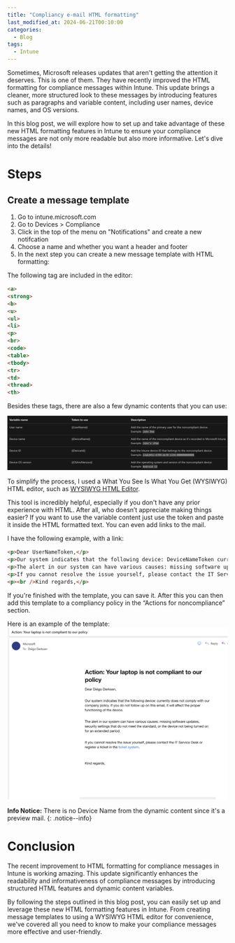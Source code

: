 ```yaml
---
title: "Compliancy e-mail HTML formatting"
last_modified_at: 2024-06-21T00:10:00
categories:
  - Blog
tags:
  - Intune
---
```


Sometimes, Microsoft releases updates that aren't getting the attention it deserves. This is one of them. They have recently improved the HTML formatting for compliance messages within Intune. This update brings a cleaner, more structured look to these messages by introducing features such as paragraphs and variable content, including user names, device names, and OS versions.

In this blog post, we will explore how to set up and take advantage of these new HTML formatting features in Intune to ensure your compliance messages are not only more readable but also more informative. Let's dive into the details!


# Steps

## Create a message template

1. Go to intune.microsoft.com
2. Go to Devices > Compliance
3. Click in the top of the menu on "Notifications" and create a new notifcation
4. Choose a name and whether you want a header and footer
5. In the next step you can create a new message template with HTML formatting:  

The following tag are included in the editor:

```HTML
<a>
<strong>
<b>
<u>
<ul>
<li>
<p>
<br>
<code>
<table>
<tbody>
<tr>
<td>
<thread>
<th>
```

Besides these tags, there are also a few dynamic contents that you can use:  

![Table of variable](/assets/images/Compliancy-e-mail-HTML-formatting/Table-VarCont-Tokens.png)

To simplify the process, I used a What You See Is What You Get (WYSIWYG) HTML editor, such as [WYSIWYG HTML Editor](https://wysiwyghtml.com/). 

This tool is incredibly helpful, especially if you don't have any prior experience with HTML. After all, who doesn’t appreciate making things easier? If you want to use the variable content just use the token and paste it inside the HTML formatted text. You can even add links to the mail.

I have the following example, with a link:

```HTML
<p>Dear UserNameToken,</p>
<p>Our system indicates that the following device: DeviceNameToken currently does not comply with our company policy. If you do not follow up on this email, it will affect the proper functioning of the device.</p>
<p>The alert in our system can have various causes: missing software updates, security settings that do not meet the standard, or the device not being turned on for an extended period.</p>
<p>If you cannot resolve the issue yourself, please contact the IT Service Desk or register a ticket in the <a href="https://LinktoTicketSystem.com">ticket system</a>.</p>
<p><br />Kind regards,</p>
```

If you're finished with the template, you can save it. After this you can then add this template to a compliancy policy in the “Actions for noncompliance” section.  

Here is an example of the template:
![Template example](/assets/images/Compliancy-e-mail-HTML-formatting/HTML_Formatting_Example_email.png)

**Info Notice:** There is no Device Name from the dynamic content since it's a preview mail.
{: .notice--info}

# Conclusion

The recent improvement to HTML formatting for compliance messages in Intune is working amazing. This update significantly enhances the readability and informativeness of compliance messages by introducing structured HTML features and dynamic content variables.

By following the steps outlined in this blog post, you can easily set up and leverage these new HTML formatting features in Intune. From creating message templates to using a WYSIWYG HTML editor for convenience, we've covered all you need to know to make your compliance messages more effective and user-friendly.
